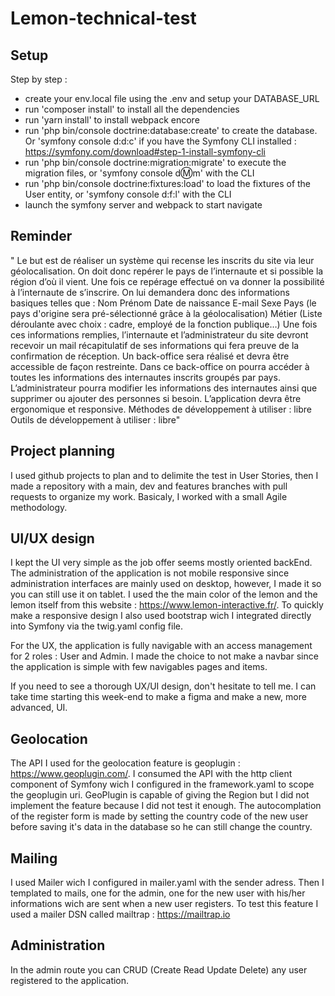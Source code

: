 # Lemon-technical-test

## Setup

Step by step :

- create your env.local file using the .env and setup your DATABASE_URL
- run 'composer install' to install all the dependencies
- run 'yarn install' to install webpack encore
- run 'php bin/console doctrine:database:create' to create the database. Or 'symfony console d:d:c' if you have the Symfony CLI installed : https://symfony.com/download#step-1-install-symfony-cli
- run 'php bin/console doctrine:migration:migrate' to execute the migration files, or 'symfony console d:m:m' with the CLI
- run 'php bin/console doctrine:fixtures:load' to load the fixtures of the User entity, or 'symfony console d:f:l' with the CLI
- launch the symfony server and webpack to start navigate

## Reminder

"
Le but est de réaliser un système qui recense les inscrits du site via leur géolocalisation.
On doit donc repérer le pays de l’internaute et si possible la région d’où il vient.
Une fois ce repérage effectué on va donner la possibilité à l’internaute de s’inscrire.
On lui demandera donc des informations basiques telles que :
Nom
Prénom
Date de naissance
E-mail
Sexe
Pays (le pays d'origine sera pré-sélectionné grâce à la géolocalisation)
Métier (Liste déroulante avec choix : cadre, employé de la fonction publique…)
Une fois ces informations remplies, l’internaute et l’administrateur du site devront recevoir un mail récapitulatif de ses informations qui fera preuve de la confirmation de réception.
Un back-office sera réalisé et devra être accessible de façon restreinte. Dans ce back-office on pourra accéder à toutes les informations des internautes inscrits groupés par pays.
L’administrateur pourra modifier les informations des internautes ainsi que supprimer ou ajouter des personnes si besoin.
L’application devra être ergonomique et responsive.
Méthodes de développement à utiliser : libre
Outils de développement à utiliser : libre"

## Project planning

I used github projects to plan and to delimite the test in User Stories, then I made a repository with a main, dev and features branches with pull requests to organize my work.
Basicaly, I worked with a small Agile methodology.

## UI/UX design

I kept the UI very simple as the job offer seems mostly oriented backEnd. The administration of the application is not mobile responsive since administration interfaces are mainly used on desktop, however, I made it so you can still use it on tablet. I used the the main color of the lemon and the lemon itself from this website : https://www.lemon-interactive.fr/. To quickly make a responsive design I also used bootstrap wich I integrated directly into Symfony via the twig.yaml config file.

For the UX, the application is fully navigable with an access management for 2 roles : User and Admin. I made the choice to not make a navbar since the application is simple with few navigables pages and items.

If you need to see a thorough UX/UI design, don't hesitate to tell me. I can take time starting this week-end to make a figma and make a new, more advanced, UI.

## Geolocation

The API I used for the geolocation feature is geoplugin : https://www.geoplugin.com/. I consumed the API with the http client component of Symfony wich I configured in the framework.yaml to scope the geoplugin uri.
GeoPlugin is capable of giving the Region but I did not implement the feature because I did not test it enough.
The autocomplation of the register form is made by setting the country code of the new user before saving it's data in the database so he can still change the country.

## Mailing

I used Mailer wich I configured in mailer.yaml with the sender adress. Then I templated to mails, one for the admin, one for the new user with his/her informations wich are sent when a new user registers.
To test this feature I used a mailer DSN called mailtrap : https://mailtrap.io

## Administration

In the admin route you can CRUD (Create Read Update Delete) any user registered to the application.
